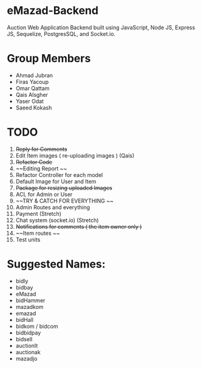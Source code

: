 # eMazad-Backend
Auction Web Application Backend built using JavaScript, Node JS, Express JS, Sequelize, PostgresSQL, and Socket.io.

# Group Members
- Ahmad Jubran
- Firas Yacoup
- Omar Qattam
- Qais Alsgher
- Yaser Odat
- Saeed Kokash

# TODO

1. ~~Reply for Comments~~
2. Edit Item images ( re-uploading images ) (Qais)
3. ~~Refactor Code~~
4. ~~Editing Report ~~
5. Refactor Controller for each model
6. Default Image for User and Item
7. ~~Package for resizing uploaded Images~~
8. ACL for Admin or User
9. ~~TRY & CATCH FOR EVERYTHING ~~
10. Admin Routes and everything
11. Payment (Stretch)
12. Chat system (socket.io) (Stretch)
13. ~~Notifications for comments ( the item owner only )~~
14. ~~Item routes ~~ 
15. Test units

# Suggested Names:
- bidly
- bidbay
- eMazad
- bidHammer
- mazadkom
- emazad
- bidHall
- bidkom / bidcom
- bidbidpay
- bidsell
- auctionIt
- auctionak
- mazadjo

